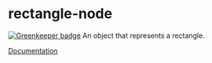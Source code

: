 rectangle-node
==============

[![Greenkeeper badge](https://badges.greenkeeper.io/rahatarmanahmed/rectangle-node.svg)](https://greenkeeper.io/)
An object that represents a rectangle.

[Documentation](http://rahatarmanahmed.github.io/rectangle-node)